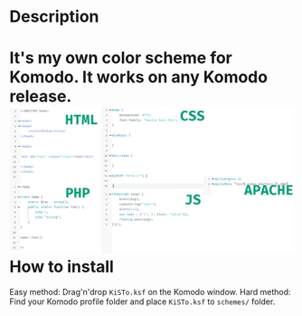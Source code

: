 Description
=================================
It's my own color scheme for Komodo.
It works on any Komodo release.
![Screen](screen.png)
How to install
=============
Easy method: Drag'n'drop `KiSTo.ksf` on the Komodo window.
Hard method: Find your Komodo profile folder and place `KiSTo.ksf` to `schemes/` folder.
